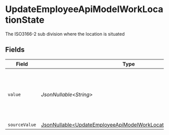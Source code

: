 # UpdateEmployeeApiModelWorkLocationState

The ISO3166-2 sub division where the location is situated


## Fields

| Field                                                                                                                                              | Type                                                                                                                                               | Required                                                                                                                                           | Description                                                                                                                                        |
| -------------------------------------------------------------------------------------------------------------------------------------------------- | -------------------------------------------------------------------------------------------------------------------------------------------------- | -------------------------------------------------------------------------------------------------------------------------------------------------- | -------------------------------------------------------------------------------------------------------------------------------------------------- |
| `value`                                                                                                                                            | *JsonNullable\<String>*                                                                                                                            | :heavy_minus_sign:                                                                                                                                 | state (ISO3166-2 Sub Division Code) - value must be a valid enum value                                                                             |
| `sourceValue`                                                                                                                                      | [JsonNullable\<UpdateEmployeeApiModelWorkLocationStateSourceValue>](../../models/components/UpdateEmployeeApiModelWorkLocationStateSourceValue.md) | :heavy_minus_sign:                                                                                                                                 | N/A                                                                                                                                                |